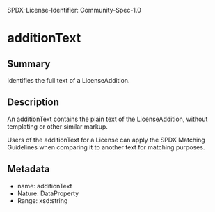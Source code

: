 SPDX-License-Identifier: Community-Spec-1.0

# additionText

## Summary

Identifies the full text of a LicenseAddition.

## Description

An additionText contains the plain text of the LicenseAddition, without
templating or other similar markup.

Users of the additionText for a License can apply the SPDX Matching Guidelines
when comparing it to another text for matching purposes.

## Metadata

- name: additionText
- Nature: DataProperty
- Range: xsd:string

